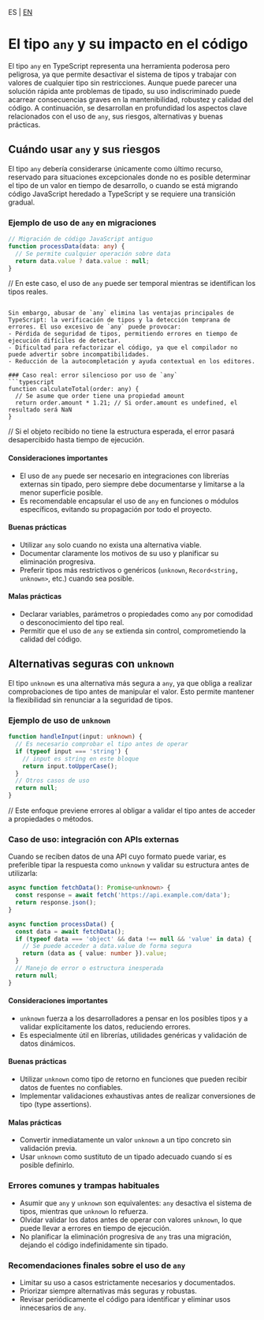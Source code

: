 <!-- MULTILANGUAJE MENU START -->
ES | [EN](https://lckpig.gitbook.io/practical-dev-handbook/typescript/basic-types/any-type)
<!-- MULTILANGUAJE MENU END -->

<!--
# El tipo `any` y su impacto en el código

- Cuándo usar `any` y sus riesgos
- Alternativas seguras con `unknown`
-->

# El tipo `any` y su impacto en el código

El tipo `any` en TypeScript representa una herramienta poderosa pero peligrosa, ya que permite desactivar el sistema de tipos y trabajar con valores de cualquier tipo sin restricciones. Aunque puede parecer una solución rápida ante problemas de tipado, su uso indiscriminado puede acarrear consecuencias graves en la mantenibilidad, robustez y calidad del código. A continuación, se desarrollan en profundidad los aspectos clave relacionados con el uso de `any`, sus riesgos, alternativas y buenas prácticas.

## Cuándo usar `any` y sus riesgos

El tipo `any` debería considerarse únicamente como último recurso, reservado para situaciones excepcionales donde no es posible determinar el tipo de un valor en tiempo de desarrollo, o cuando se está migrando código JavaScript heredado a TypeScript y se requiere una transición gradual.

### Ejemplo de uso de `any` en migraciones
```typescript
// Migración de código JavaScript antiguo
function processData(data: any) {
  // Se permite cualquier operación sobre data
  return data.value ? data.value : null;
}
```
// En este caso, el uso de `any` puede ser temporal mientras se identifican los tipos reales.
```

Sin embargo, abusar de `any` elimina las ventajas principales de TypeScript: la verificación de tipos y la detección temprana de errores. El uso excesivo de `any` puede provocar:
- Pérdida de seguridad de tipos, permitiendo errores en tiempo de ejecución difíciles de detectar.
- Dificultad para refactorizar el código, ya que el compilador no puede advertir sobre incompatibilidades.
- Reducción de la autocompletación y ayuda contextual en los editores.

### Caso real: error silencioso por uso de `any`
```typescript
function calculateTotal(order: any) {
  // Se asume que order tiene una propiedad amount
  return order.amount * 1.21; // Si order.amount es undefined, el resultado será NaN
}
```
// Si el objeto recibido no tiene la estructura esperada, el error pasará desapercibido hasta tiempo de ejecución.

#### Consideraciones importantes
- El uso de `any` puede ser necesario en integraciones con librerías externas sin tipado, pero siempre debe documentarse y limitarse a la menor superficie posible.
- Es recomendable encapsular el uso de `any` en funciones o módulos específicos, evitando su propagación por todo el proyecto.

#### Buenas prácticas
- Utilizar `any` solo cuando no exista una alternativa viable.
- Documentar claramente los motivos de su uso y planificar su eliminación progresiva.
- Preferir tipos más restrictivos o genéricos (`unknown`, `Record<string, unknown>`, etc.) cuando sea posible.

#### Malas prácticas
- Declarar variables, parámetros o propiedades como `any` por comodidad o desconocimiento del tipo real.
- Permitir que el uso de `any` se extienda sin control, comprometiendo la calidad del código.

## Alternativas seguras con `unknown`

El tipo `unknown` es una alternativa más segura a `any`, ya que obliga a realizar comprobaciones de tipo antes de manipular el valor. Esto permite mantener la flexibilidad sin renunciar a la seguridad de tipos.

### Ejemplo de uso de `unknown`
```typescript
function handleInput(input: unknown) {
  // Es necesario comprobar el tipo antes de operar
  if (typeof input === 'string') {
    // input es string en este bloque
    return input.toUpperCase();
  }
  // Otros casos de uso
  return null;
}
```
// Este enfoque previene errores al obligar a validar el tipo antes de acceder a propiedades o métodos.

### Caso de uso: integración con APIs externas
Cuando se reciben datos de una API cuyo formato puede variar, es preferible tipar la respuesta como `unknown` y validar su estructura antes de utilizarla:

```typescript
async function fetchData(): Promise<unknown> {
  const response = await fetch('https://api.example.com/data');
  return response.json();
}

async function processData() {
  const data = await fetchData();
  if (typeof data === 'object' && data !== null && 'value' in data) {
    // Se puede acceder a data.value de forma segura
    return (data as { value: number }).value;
  }
  // Manejo de error o estructura inesperada
  return null;
}
```

#### Consideraciones importantes
- `unknown` fuerza a los desarrolladores a pensar en los posibles tipos y a validar explícitamente los datos, reduciendo errores.
- Es especialmente útil en librerías, utilidades genéricas y validación de datos dinámicos.

#### Buenas prácticas
- Utilizar `unknown` como tipo de retorno en funciones que pueden recibir datos de fuentes no confiables.
- Implementar validaciones exhaustivas antes de realizar conversiones de tipo (type assertions).

#### Malas prácticas
- Convertir inmediatamente un valor `unknown` a un tipo concreto sin validación previa.
- Usar `unknown` como sustituto de un tipado adecuado cuando sí es posible definirlo.

### Errores comunes y trampas habituales
- Asumir que `any` y `unknown` son equivalentes: `any` desactiva el sistema de tipos, mientras que `unknown` lo refuerza.
- Olvidar validar los datos antes de operar con valores `unknown`, lo que puede llevar a errores en tiempo de ejecución.
- No planificar la eliminación progresiva de `any` tras una migración, dejando el código indefinidamente sin tipado.

### Recomendaciones finales sobre el uso de `any`
- Limitar su uso a casos estrictamente necesarios y documentados.
- Priorizar siempre alternativas más seguras y robustas.
- Revisar periódicamente el código para identificar y eliminar usos innecesarios de `any`. 